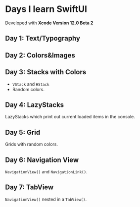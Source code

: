 # Days I learn SwiftUI

Developed with **Xcode Version 12.0 Beta 2**

## Day 1: Text/Typography

## Day 2: Colors&Images

## Day 3: Stacks with Colors

- `VStack` and `HStack`
- Random colors.

## Day 4: LazyStacks
LazyStacks which print out current loaded  items in the console.

## Day 5: Grid
Grids with random colors.

## Day 6: Navigation View

`NavigationView()` and `NavigationLink()`.

## Day 7: TabView

`NavigationView()` nested in a `TabView()`.